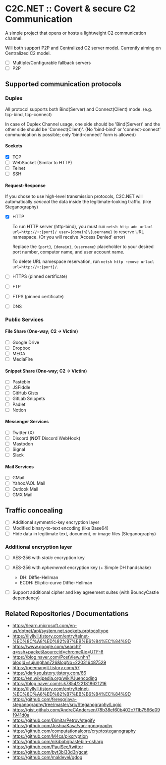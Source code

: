 # C2C.NET :: Covert & secure **C2** **C**ommunication

A simple project that opens or hosts a lightweight C2 communication channel.

Will both support P2P and Centralized C2 server model. Currently aiming on Centralized C2 model.

* [ ] Multiple/Configurable fallback servers
* [ ] P2P

## Supported communication protocols

### Duplex

All protocol supports both Bind(Server) and Connect(Client) mode.
(e.g. tcp-bind, tcp-connect)

In case of Duplex Channel usage, one side should be 'Bind(Server)' and the other side should be 'Connect(Client)'.
(No 'bind-bind' or 'connect-connect' communication is possible; only 'bind-connect' form is allowed)

#### Sockets

* [x] TCP
* [ ] WebSocket (Similar to HTTP)
* [ ] Telnet
* [ ] SSH

#### Request-Response

If you chose to use high-level transmission protocols, C2C.NET will automatically *conceal* the data inside the legitimate-looking traffic. (like Steganography)

* [x] HTTP

    To run HTTP server (http-bind), you must run `netsh http add urlacl url=http://+:{port}/ user={domain}\{username}` to reserve URL namespace. (Or you will receive 'Access Denied' error)

    Replace the `{port}`, `{domain}`, `{username}` placeholder to your desired port number, computor name, and user account name.

    To delete URL namespace reservation, run `netsh http remove urlacl url=http://+:{port}/`.

* [ ] HTTPS (pinned certificate)

* [ ] FTP
* [ ] FTPS (pinned certificate)
* [ ] DNS

### Public Services

#### File Share (One-way; C2 -> Victim)

* [ ] Google Drive
* [ ] Dropbox
* [ ] MEGA
* [ ] MediaFire

#### Snippet Share (One-way; C2 -> Victim)

* [ ] Pastebin
* [ ] JSFiddle
* [ ] GitHub Gists
* [ ] GitLab Snippets
* [ ] Padlet
* [ ] Notion

#### Messenger Services

* [ ] Twitter (X)
* [ ] Discord (**NOT** Discord WebHook)
* [ ] Mastodon
* [ ] Signal
* [ ] Slack

#### Mail Services

* [ ] GMail
* [ ] Yahoo/AOL Mail
* [ ] Outlook Mail
* [ ] GMX Mail

## Traffic concealing

* [ ] Additional symmetric-key encryption layer
* [ ] Modified binary-to-text encoding (like Base64)
* [ ] Hide data in legitimate text, document, or image files (Steganography)

### Additional encryption layer

* [ ] AES-256 with *static* encryption key

* [ ] AES-256 with *ephemereal* encryption key (+ Simple DH handshake)
    * DH: Diffie-Hellman
    * ECDH: Elliptic-curve Diffie-Hellman

* [ ] Support additional cipher and key agreement suites (with BouncyCastle dependency)

## Related Repositories / Documentations

* https://learn.microsoft.com/en-us/dotnet/api/system.net.sockets.protocoltype
* https://llyllyll.tistory.com/entry/telnet-%ED%8C%A8%ED%82%B7%EB%B6%84%EC%84%9D
* https://www.google.com/search?q=ssh+packet&sourceid=chrome&ie=UTF-8
* https://blog.naver.com/PostView.nhn?blogId=sujunghan726&logNo=220316487529
* https://peemangit.tistory.com/57
* https://darksoulstory.tistory.com/66
* https://en.wikipedia.org/wiki/Uuencoding
* https://blog.naver.com/sik7854/221818621216
* https://llyllyll.tistory.com/entry/telnet-%ED%8C%A8%ED%82%B7%EB%B6%84%EC%84%9D
* https://github.com/feresg/java-steganography/tree/master/src/Steganography/Logic
* https://gist.github.com/AndreCAndersen/78b38ef60b402c7f1b7566e091941d0a
* https://github.com/DimitarPetrov/stegify
* https://github.com/JoshuaKasa/van-gonography
* https://github.com/computationalcore/cryptosteganography
* https://github.com/M4cs/pixcryption
* https://github.com/nikibobi/pastebin-csharp
* https://github.com/PaulSec/twittor
* https://github.com/byt3bl33d3r/gcat
* https://github.com/maldevel/gdog
